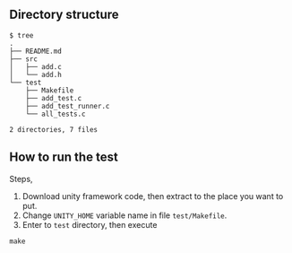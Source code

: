 

## Directory structure

```
$ tree
.
├── README.md
├── src
│   ├── add.c
│   └── add.h
└── test
    ├── Makefile
    ├── add_test.c
    ├── add_test_runner.c
    └── all_tests.c

2 directories, 7 files
```

## How to run the test

Steps,

1. Download unity framework code, then extract to the place you want to put.
2. Change `UNITY_HOME` variable name in file `test/Makefile`.
3. Enter to `test` directory, then execute

```
make
```
